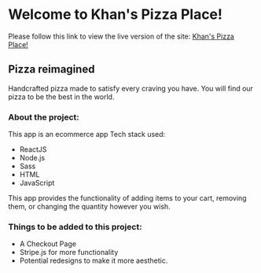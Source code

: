 # Welcome to Khan's Pizza Place!

Please follow this link to view the live version of the site: [Khan's Pizza Place!](https://voltaire01-w.github.io/eCommerce_Food)

## Pizza reimagined

Handcrafted pizza made to satisfy every craving you have. You will find our pizza to be the best in the world.

### About the project:

This app is an ecommerce app
Tech stack used:
- ReactJS
- Node.js
- Sass
- HTML
- JavaScript

This app provides the functionality of adding items to your cart, removing them, or changing the quantity however you wish.

### Things to be added to this project:

- A Checkout Page
- Stripe.js for more functionality
- Potential redesigns to make it more aesthetic.
